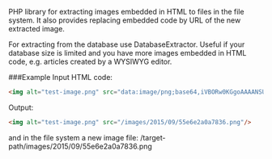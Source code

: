 PHP library for extracting images embedded in HTML to files in the file system. It also provides 
replacing embedded code by URL of the new extracted image. 

For extracting from the database use DatabaseExtractor. Useful if your database size
is limited and you have more images embedded in HTML code, e.g. articles created 
by a WYSIWYG editor. 

###Example
Input HTML code:
```html
<img alt="test-image.png" src="data:image/png;base64,iVBORw0KGgoAAAANSUhEUgAAAC8AAAAvCAYAAABzJ5OsAAAABHNCSVQICAgIfAhkiAAAAAlwSFlzAAADsQAAA7EB9YPtSQAAABl0RVh0U29mdHdhcmUAd3d3Lmlua3NjYXBlLm9yZ5vuPBoAAADmSURBVGiB7dQxDgFBGIbhd4Q4hEKBSvSiVUskCqVb0OqJ3g3cQsMZ6DQSiYLQqVZBRLZZMmP/rHxPMs1m5p+3mCxkmANgToEDlR/ec2TMKfTQPAAHSsAm9PAXxxCYhB6bCz0wTYq3ongrireieCuKt6J4K3mfw809jFbJ+ypnBg1o+dwFTB2s3z94xZeu0N1+tLX+XD4W8Q+ZfjaKt6J4K4+/TZELN2bfHq6eqQGd0FGpiKAXQZTS6sfvz/SzUbwVxVtRvBXFW1G8FcVbUbwVxVvJdLzzORxBGWgHakmydLBL6S75X3fDl01iE28P4AAAAABJRU5ErkJggg=="/>
```

Output:
```html
<img alt="test-image.png" src="/images/2015/09/55e6e2a0a7836.png"/>
```
and in the file system a new image file: /target-path/images/2015/09/55e6e2a0a7836.png